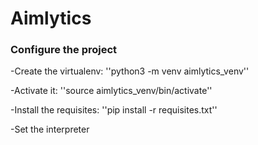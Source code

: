 # Aimlytics

### Configure the project

-Create the virtualenv:
''python3 -m venv aimlytics_venv''

-Activate it:
''source aimlytics_venv/bin/activate''

-Install the requisites: ''pip install -r requisites.txt''

-Set the interpreter
